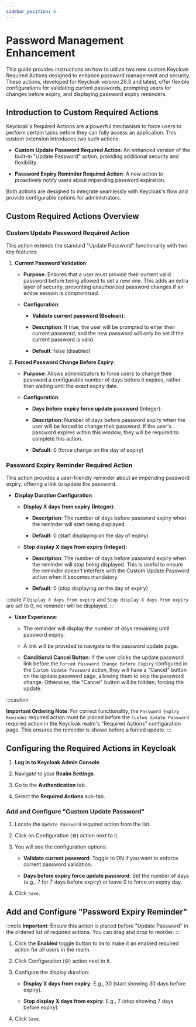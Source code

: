```yaml
---
sidebar_position: 6
---
```


# Password Management Enhancement

This guide provides instructions on how to utilize two new custom Keycloak Required Actions designed to enhance password management and security. 
These actions, developed for Keycloak version 26.3 and latest, offer flexible configurations for validating current passwords, 
prompting users for changes before expiry, and displaying password expiry reminders.

## Introduction to Custom Required Actions

Keycloak's Required Actions are a powerful mechanism to force users to perform certain tasks before they can fully access an application. 
This custom extension introduces two such actions:

- **Custom Update Password Required Action**: An enhanced version of the built-in "Update Password" action, providing additional security and flexibility.

- **Password Expiry Reminder Required Action**: A new action to proactively notify users about impending password expiration.

Both actions are designed to integrate seamlessly with Keycloak's flow and provide configurable options for administrators.


## Custom Required Actions Overview

### Custom Update Password Required Action

This action extends the standard "Update Password" functionality with two key features:

1. **Current Password Validation**:

    - **Purpose**: Ensures that a user must provide their current valid password before being allowed to set a new one. 
    This adds an extra layer of security, preventing unauthorized password changes if an active session is compromised.

    - **Configuration**:

        - **Validate current password (Boolean)**:

        - **Description**: If true, the user will be prompted to enter their current password, and the new password will only be set if the current password is valid.

        - **Default**: false (disabled)

2. **Forced Password Change Before Expiry**:

    - **Purpose**: Allows administrators to force users to change their password a configurable number of days before it expires, rather than waiting until the exact expiry date.

    - **Configuration**:

        - **Days before expiry force update password** (Integer):

        - **Description**: Number of days before password expiry when the user will be forced to change their password. 
        If the user's password expires within this window, they will be required to complete this action.

        - **Default**: 0 (force change on the day of expiry)


### Password Expiry Reminder Required Action

This action provides a user-friendly reminder about an impending password expiry, offering a link to update the password.

- **Display Duration Configuration**:

    - **Display X days from expiry (Integer)**:

        - **Description**: The number of days before password expiry when the reminder will start being displayed.

        - **Default**: 0 (start displaying on the day of expiry)

    - **Stop display X days from expiry (Integer)**:

        - **Description**: The number of days before password expiry when the reminder will stop being displayed. 
        This is useful to ensure the reminder doesn't interfere with the Custom Update Password action when it becomes mandatory.

        - **Default**: 0 (stop displaying on the day of expiry)

:::note
if `Display X days from expiry` and `Stop display X days from expiry` are set to 0, no reminder will be displayed.
:::

- **User Experience**:

    - The reminder will display the number of days remaining until password expiry.

    - A link will be provided to navigate to the password update page.

    - **Conditional Cancel Button**: If the user clicks the update password link before the `Forced Password Change Before Expiry` configured 
    in the `Custom Update Password` action, they will have a "Cancel" button on the update password page, allowing them to skip the password change. 
    Otherwise, the "Cancel" button will be hidden, forcing the update.

:::caution 

**Important Ordering Note**: For correct functionality, the `Password Expiry Reminder` required action must be placed before the 
`Custom Update Password` required action in the Keycloak realm's "Required Actions" configuration page. This ensures the reminder is shown before a forced update.
:::


## Configuring the Required Actions in Keycloak

1. **Log in to Keycloak Admin Console**.

2. Navigate to your **Realm Settings**.

3. Go to the **Authentication** tab.

4. Select the **Required Actions** sub-tab.

### Add and Configure "Custom Update Password"

1. Locate the `Update Password` required action from the list.

2. Click on Configuration (⚙️) action next to it.

3. You will see the configuration options:

    - **Validate current password**: Toggle to ON if you want to enforce current password validation.

    - **Days before expiry force update password**: Set the number of days (e.g., 7 for 7 days before expiry) or leave 0 to force on expiry day.

4. Click `Save`.


## Add and Configure "Password Expiry Reminder"

:::note
**Important**: Ensure this action is placed before "Update Password" in the ordered list of required actions. You can drag and drop to reorder.
:::

1. Click the **Enabled** toggle button to `ON` to make it an enabled required action for all users in the realm.

2. Click Configuration (⚙️) action next to it.

3. Configure the display duration:

    - **Display X days from expiry**: E.g., 30 (start showing 30 days before expiry).

    - **Stop display X days from expiry**: E.g., 7 (stop showing 7 days before expiry).

4. Click `Save`.
